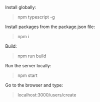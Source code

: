 Install globally:

> npm typescript -g

Install packages from the package.json file:

> npm i

Build:

> npm run build

Run the server locally:

> npm start

Go to the browser and type:

> localhost:3000/users/create
